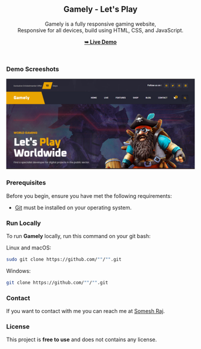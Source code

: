 <div align="center">

  <br />
  <br />

  <h2 align="center">Gamely - Let's Play</h2>

  Gamely is a fully responsive gaming website, <br />Responsive for all devices, build using HTML, CSS, and JavaScript.

  <a href=""><strong>➥ Live Demo</strong></a>

</div>

<br />

### Demo Screeshots

![Gamics Desktop Demo](./readme-images/desktop.png "Desktop Demo")

### Prerequisites

Before you begin, ensure you have met the following requirements:

* [Git](https://git-scm.com/downloads "Download Git") must be installed on your operating system.

### Run Locally

To run **Gamely** locally, run this command on your git bash:

Linux and macOS:

```bash
sudo git clone https://github.com/""/"".git
```

Windows:

```bash
git clone https://github.com/""/"".git
```

### Contact

If you want to contact with me you can reach me at [Somesh Raj](https://twitter.com/SomeshRaj19).

### License

This project is **free to use** and does not contains any license.
